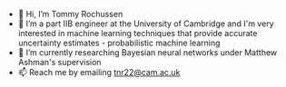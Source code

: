 - 👋 Hi, I’m Tommy Rochussen
- 👀 I’m a part IIB engineer at the University of Cambridge and I'm very interested in machine learning techniques that provide accurate uncertainty estimates - probabilistic machine learning
- 🌱 I’m currently researching Bayesian neural networks under Matthew Ashman's supervision
- 📫 Reach me by emailing tnr22@cam.ac.uk

<!---
Sheev13/Sheev13 is a ✨ special ✨ repository because its `README.md` (this file) appears on your GitHub profile.
You can click the Preview link to take a look at your changes.
--->
